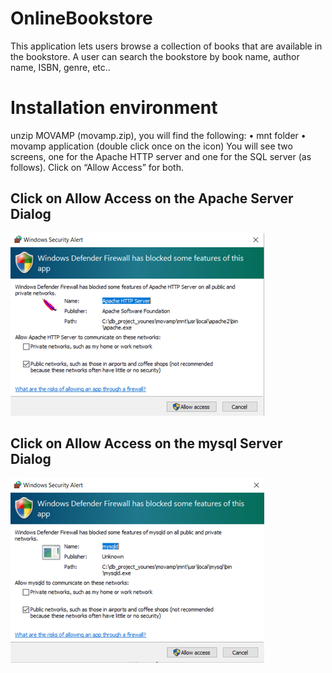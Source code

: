 # OnlineBookstore
This application lets users browse a collection of books that are available in the bookstore. A user can search the bookstore by book name, author name, ISBN, genre, etc..

# Installation environment
unzip MOVAMP (movamp.zip), you will find the following: 
•	mnt folder
•	movamp application (double click once on the icon)
You will see two screens, one for the Apache HTTP server and one for the SQL server (as follows). Click on “Allow Access” for both.

## Click on Allow Access on the Apache Server Dialog
![](Images/ApacheServer_Access.png)

## Click on Allow Access on the mysql Server Dialog
![](Images/SqlServer_Access.png)
